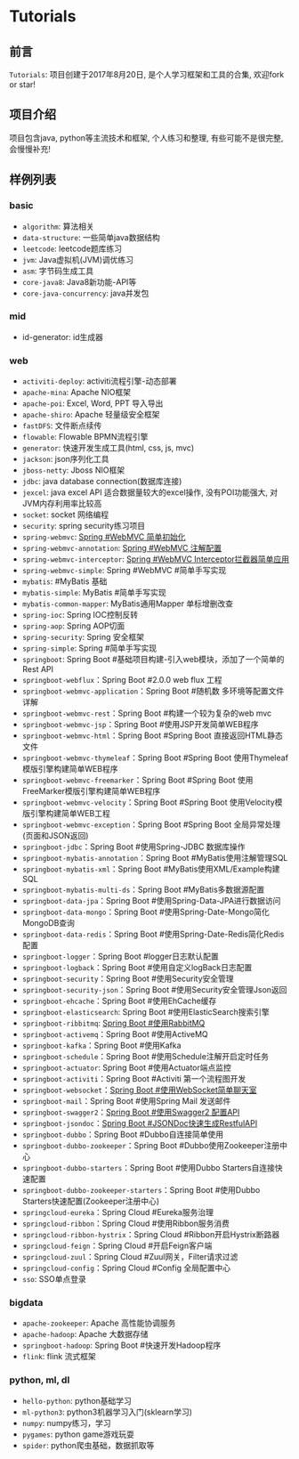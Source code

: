 # Tutorials

## 前言

`Tutorials`: 项目创建于2017年8月20日, 是个人学习框架和工具的合集, 欢迎fork or star!

## 项目介绍

项目包含java, python等主流技术和框架, 个人练习和整理, 有些可能不是很完整, 会慢慢补充!

## **样例列表** 

### basic

- `algorithm`: 算法相关
- `data-structure`: 一些简单java数据结构
- `leetcode`: leetcode题库练习
- `jvm`: Java虚拟机(JVM)调优练习
- `asm`: 字节码生成工具
- `core-java8`: Java8新功能-API等
- `core-java-concurrency`: java并发包

### mid

- id-generator: id生成器

### web

- `activiti-deploy`: activiti流程引擎-动态部署
- `apache-mina`: Apache NIO框架
- `apache-poi`: Excel, Word, PPT 导入导出
- `apache-shiro`: Apache 轻量级安全框架
- `fastDFS`: 文件断点续传
- `flowable`: Flowable BPMN流程引擎
- `generator`: 快速开发生成工具(html, css, js, mvc)
- `jackson`: json序列化工具
- `jboss-netty`: Jboss NIO框架
- `jdbc`: java database connection(数据库连接)
- `jexcel`: java excel API 适合数据量较大的excel操作, 没有POI功能强大, 对JVM内存利用率比较高
- `socket`: socket 网络编程
- `security`: spring security练习项目
- `spring-webmvc`: [Spring #WebMVC 简单初始化](https://www.jianshu.com/p/86e3c8015ee5)
- `spring-webmvc-annotation`: [Spring #WebMVC 注解配置](https://www.jianshu.com/p/a4c88883747f)
- `spring-webmvc-interceptor`: [Spring #WebMVC Interceptor拦截器简单应用](https://www.jianshu.com/p/c7cae4fba59d)
- `spring-webmvc-simple`: Spring #WebMVC #简单手写实现
- `mybatis`: #MyBatis 基础
- `mybatis-simple`: MyBatis #简单手写实现
- `mybatis-common-mapper`: MyBatis通用Mapper 单标增删改查
- `spring-ioc`: Spring IOC控制反转
- `spring-aop`: Spring AOP切面
- `spring-security`: Spring 安全框架
- `spring-simple`: Spring #简单手写实现
- `springboot`: Spring Boot #基础项目构建-引入web模块，添加了一个简单的Rest API
- `springboot-webflux`：Spring Boot #2.0.0 web flux 工程
- `springboot-webmvc-application`：Spring Boot #随机数 多环境等配置文件详解
- `springboot-webmvc-rest`：Spring Boot #构建一个较为复杂的web mvc
- `springboot-webmvc-jsp`：Spring Boot #使用JSP开发简单WEB程序
- `springboot-webmvc-html`：Spring Boot #Spring Boot 直接返回HTML静态文件
- `springboot-webmvc-thymeleaf`：Spring Boot #Spring Boot 使用Thymeleaf模版引擎构建简单WEB程序
- `springboot-webmvc-freemarker`：Spring Boot #Spring Boot 使用FreeMarker模版引擎构建简单WEB程序
- `springboot-webmvc-velocity`：Spring Boot #Spring Boot 使用Velocity模版引擎构建简单WEB工程
- `springboot-webmvc-exception`：Spring Boot #Spring Boot 全局异常处理(页面和JSON返回)
- `springboot-jdbc`：Spring Boot #使用Spring-JDBC 数据库操作
- `springboot-mybatis-annotation`：Spring Boot #MyBatis使用注解管理SQL
- `springboot-mybatis-xml`：Spring Boot #MyBatis使用XML/Example构建SQL
- `springboot-mybatis-multi-ds`：Spring Boot #MyBatis多数据源配置
- `springboot-data-jpa`：Spring Boot #使用Spring-Data-JPA进行数据访问
- `springboot-data-mongo`：Spring Boot #使用Spring-Date-Mongo简化MongoDB查询
- `springboot-data-redis`：Spring Boot #使用Spring-Date-Redis简化Redis配置
- `springboot-logger`：Spring Boot #logger日志默认配置
- `springboot-logback`：Spring Boot #使用自定义logBack日志配置
- `springboot-security`：Spring Boot #使用Security安全管理
- `springboot-security-json`：Spring Boot #使用Security安全管理Json返回
- `springboot-ehcache`：Spring Boot #使用EhCache缓存
- `springboot-elasticsearch`: Spring Boot #使用ElasticSearch搜索引擎
- `springboot-ribbitmq`: [Spring Boot #使用RabbitMQ](https://www.jianshu.com/p/b777d78df63d)
- `springboot-activemq`：Spring Boot #使用ActiveMQ
- `springboot-kafka`：Spring Boot #使用Kafka
- `springboot-schedule`：Spring Boot #使用Schedule注解开启定时任务
- `springboot-actuator`: Spring Boot #使用Actuator端点监控
- `springboot-activiti`：Spring Boot #Activiti 第一个流程图开发
- `springboot-websocket`：[Spring Boot #使用WebSocket简单聊天室](https://www.jianshu.com/p/9b22a390747a)
- `springboot-mail`：Spring Boot #使用Spring Mail 发送邮件
- `springboot-swagger2`：[Spring Boot #使用Swagger2 配置API](https://www.jianshu.com/p/847fdad3fba2)
- `springboot-jsondoc`：[Spring Boot #JSONDoc快速生成RestfulAPI](https://www.jianshu.com/p/291217345e5d)
- `springboot-dubbo`：Spring Boot #Dubbo自连接简单使用
- `springboot-dubbo-zookeeper`：Spring Boot #Dubbo使用Zookeeper注册中心
- `springboot-dubbo-starters`：Spring Boot #使用Dubbo Starters自连接快速配置
- `springboot-dubbo-zookeeper-starters`：Spring Boot #使用Dubbo Starters快速配置(Zookeeper注册中心)
- `springcloud-eureka`：Spring Cloud #Eureka服务治理
- `springcloud-ribbon`：Spring Cloud #使用Ribbon服务消费
- `springcloud-ribbon-hystrix`：Spring Cloud #Ribbon开启Hystrix断路器
- `springcloud-feign`：Spring Cloud #开启Feign客户端
- `springcloud-zuul`：Spring Cloud #Zuul网关，Filter请求过滤
- `springcloud-config`：Spring Cloud #Config 全局配置中心
- `sso`: SSO单点登录

### bigdata

- `apache-zookeeper`: Apache 高性能协调服务
- `apache-hadoop`: Apache 大数据存储
- `springboot-hadoop`: Spring Boot #快速开发Hadoop程序
- `flink`: flink 流式框架

### python, ml, dl

- `hello-python`: python基础学习
- `ml-python3`: python3机器学习入门(sklearn学习)
- `numpy`: numpy练习，学习
- `pygames`: python game游戏玩耍
- `spider`: python爬虫基础，数据抓取等


